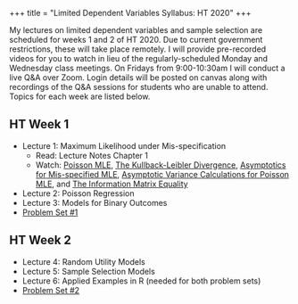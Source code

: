 +++
title = "Limited Dependent Variables Syllabus: HT 2020"
+++

My lectures on limited dependent variables and sample selection are scheduled for weeks 1 and 2 of HT 2020. Due to current government restrictions, these will take place remotely. I will provide pre-recorded videos for you to watch in lieu of the regularly-scheduled Monday and Wednesday class meetings. On Fridays from 9:00-10:30am I will conduct a live Q&A over Zoom. Login details will be posted on canvas along with recordings of the Q&A sessions for students who are unable to attend. Topics for each week are listed below. 

## HT Week 1
* Lecture 1: Maximum Likelihood under Mis-specification
    - Read: Lecture Notes Chapter 1
    - Watch: [Poisson MLE](https://expl.ai/CHAKTHR), [The Kullback-Leibler Divergence](https://expl.ai/REZKTJY), [Asymptotics for Mis-specified MLE](https://expl.ai/MRVFZMR), [Asymptotic Variance Calculations for Poisson MLE](https://expl.ai/TZBUFGU), and [The Information Matrix Equality](https://expl.ai/MDCWESE)
* Lecture 2: Poisson Regression
* Lecture 3: Models for Binary Outcomes
* [Problem Set #1](/ps1.pdf)

## HT Week 2
* Lecture 4: Random Utility Models
* Lecture 5: Sample Selection Models
* Lecture 6: Applied Examples in R (needed for both problem sets)
* [Problem Set #2](/ps2.pdf)


